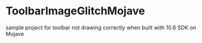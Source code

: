 # ToolbarImageGlitchMojave
sample project for toolbar not drawing correctly when built with 10.6 SDK on Mojave
